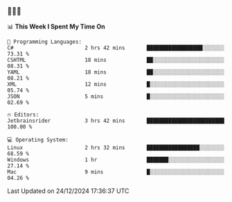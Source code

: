 ### 👋👋👋
<!--START_SECTION:waka-->
📊 **This Week I Spent My Time On** 

```text
💬 Programming Languages: 
C#                       2 hrs 42 mins       ██████████████████░░░░░░░   73.31 % 
CSHTML                   18 mins             ██░░░░░░░░░░░░░░░░░░░░░░░   08.31 % 
YAML                     18 mins             ██░░░░░░░░░░░░░░░░░░░░░░░   08.21 % 
XML                      12 mins             █░░░░░░░░░░░░░░░░░░░░░░░░   05.74 % 
JSON                     5 mins              █░░░░░░░░░░░░░░░░░░░░░░░░   02.69 % 

🔥 Editors: 
Jetbrainsrider           3 hrs 42 mins       █████████████████████████   100.00 % 

💻 Operating System: 
Linux                    2 hrs 32 mins       █████████████████░░░░░░░░   68.59 % 
Windows                  1 hr                ███████░░░░░░░░░░░░░░░░░░   27.14 % 
Mac                      9 mins              █░░░░░░░░░░░░░░░░░░░░░░░░   04.26 % 
```


 Last Updated on 24/12/2024 17:36:37 UTC
<!--END_SECTION:waka-->
